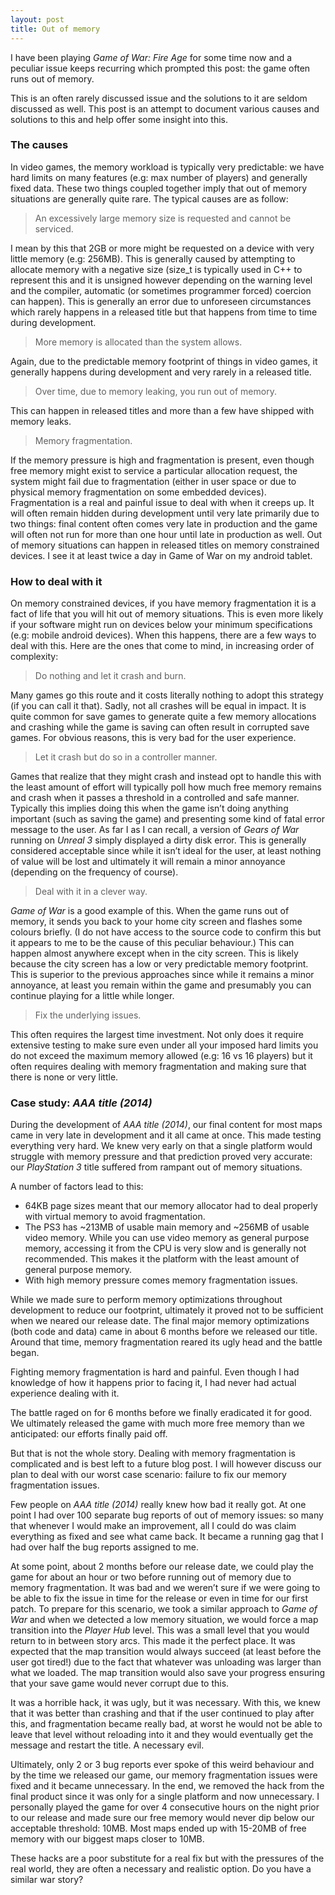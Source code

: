```yaml
---
layout: post
title: Out of memory
---
```

I have been playing *Game of War: Fire Age* for some time now and a peculiar issue keeps recurring which prompted this post: the game often runs out of memory.

This is an often rarely discussed issue and the solutions to it are seldom discussed as well. This post is an attempt to document various causes and solutions to this and help offer some insight into this.

### The causes

In video games, the memory workload is typically very predictable: we have hard limits on many features (e.g: max number of players) and generally fixed data. These two things coupled together imply that out of memory situations are generally quite rare. The typical causes are as follow:

> An excessively large memory size is requested and cannot be serviced.

I mean by this that 2GB or more might be requested on a device with very little memory (e.g: 256MB). This is generally caused by attempting to allocate memory with a negative size (size_t is typically used in C++ to represent this and it is unsigned however depending on the warning level and the compiler, automatic (or sometimes programmer forced) coercion can happen). This is generally an error due to unforeseen circumstances which rarely happens in a released title but that happens from time to time during development.

> More memory is allocated than the system allows.

Again, due to the predictable memory footprint of things in video games, it generally happens during development and very rarely in a released title.

> Over time, due to memory leaking, you run out of memory.

This can happen in released titles and more than a few have shipped with memory leaks.

> Memory fragmentation.

If the memory pressure is high and fragmentation is present, even though free memory might exist to service a particular allocation request, the system might fail due to fragmentation (either in user space or due to physical memory fragmentation on some embedded devices). Fragmentation is a real and painful issue to deal with when it creeps up. It will often remain hidden during development until very late primarily due to two things: final content often comes very late in production and the game will often not run for more than one hour until late in production as well. Out of memory situations can happen in released titles on memory constrained devices. I see it at least twice a day in Game of War on my android tablet.

### How to deal with it

On memory constrained devices, if you have memory fragmentation it is a fact of life that you will hit out of memory situations. This is even more likely if your software might run on devices below your minimum specifications (e.g: mobile android devices). When this happens, there are a few ways to deal with this. Here are the ones that come to mind, in increasing order of complexity:

> Do nothing and let it crash and burn.

Many games go this route and it costs literally nothing to adopt this strategy (if you can call it that). Sadly, not all crashes will be equal in impact. It is quite common for save games to generate quite a few memory allocations and crashing while the game is saving can often result in corrupted save games. For obvious reasons, this is very bad for the user experience.

> Let it crash but do so in a controller manner.

Games that realize that they might crash and instead opt to handle this with the least amount of effort will typically poll how much free memory remains and crash when it passes a threshold in a controlled and safe manner. Typically this implies doing this when the game isn’t doing anything important (such as saving the game) and presenting some kind of fatal error message to the user. As far I as I can recall, a version of *Gears of War* running on *Unreal 3* simply displayed a dirty disk error. This is generally considered acceptable since while it isn’t ideal for the user, at least nothing of value will be lost and ultimately it will remain a minor annoyance (depending on the frequency of course).

> Deal with it in a clever way.

*Game of War* is a good example of this. When the game runs out of memory, it sends you back to your home city screen and flashes some colours briefly. (I do not have access to the source code to confirm this but it appears to me to be the cause of this peculiar behaviour.) This can happen almost anywhere except when in the city screen. This is likely because the city screen has a low or very predictable memory footprint. This is superior to the previous approaches since while it remains a minor annoyance, at least you remain within the game and presumably you can continue playing for a little while longer.

> Fix the underlying issues.

This often requires the largest time investment. Not only does it require extensive testing to make sure even under all your imposed hard limits you do not exceed the maximum memory allowed (e.g: 16 vs 16 players) but it often requires dealing with memory fragmentation and making sure that there is none or very little.

### Case study: *AAA title (2014)*

During the development of *AAA title (2014)*, our final content for most maps came in very late in development and it all came at once. This made testing everything very hard. We knew very early on that a single platform would struggle with memory pressure and that prediction proved very accurate: our *PlayStation 3* title suffered from rampant out of memory situations.

A number of factors lead to this:

* 64KB page sizes meant that our memory allocator had to deal properly with virtual memory to avoid fragmentation.
* The PS3 has ~213MB of usable main memory and ~256MB of usable video memory. While you can use video memory as general purpose memory, accessing it from the CPU is very slow and is generally not recommended. This makes it the platform with the least amount of general purpose memory.
* With high memory pressure comes memory fragmentation issues.

While we made sure to perform memory optimizations throughout development to reduce our footprint, ultimately it proved not to be sufficient when we neared our release date. The final major memory optimizations (both code and data) came in about 6 months before we released our title. Around that time, memory fragmentation reared its ugly head and the battle began.

Fighting memory fragmentation is hard and painful. Even though I had knowledge of how it happens prior to facing it, I had never had actual experience dealing with it.

The battle raged on for 6 months before we finally eradicated it for good. We ultimately released the game with much more free memory than we anticipated: our efforts finally paid off.

But that is not the whole story. Dealing with memory fragmentation is complicated and is best left to a future blog post. I will however discuss our plan to deal with our worst case scenario: failure to fix our memory fragmentation issues.

Few people on *AAA title (2014)* really knew how bad it really got. At one point I had over 100 separate bug reports of out of memory issues: so many that whenever I would make an improvement, all I could do was claim everything as fixed and see what came back. It became a running gag that I had over half the bug reports assigned to me.

At some point, about 2 months before our release date, we could play the game for about an hour or two before running out of memory due to memory fragmentation. It was bad and we weren’t sure if we were going to be able to fix the issue in time for the release or even in time for our first patch. To prepare for this scenario, we took a similar approach to *Game of War* and when we detected a low memory situation, we would force a map transition into the *Player Hub* level. This was a small level that you would return to in between story arcs. This made it the perfect place. It was expected that the map transition would always succeed (at least before the user got tired!) due to the fact that whatever was unloading was larger than what we loaded. The map transition would also save your progress ensuring that your save game would never corrupt due to this.

It was a horrible hack, it was ugly, but it was necessary. With this, we knew that it was better than crashing and that if the user continued to play after this, and fragmentation became really bad, at worst he would not be able to leave that level without reloading into it and they would eventually get the message and restart the title. A necessary evil.

Ultimately, only 2 or 3 bug reports ever spoke of this weird behaviour and by the time we released our game, our memory fragmentation issues were fixed and it became unnecessary. In the end, we removed the hack from the final product since it was only for a single platform and now unnecessary. I personally played the game for over 4 consecutive hours on the night prior to our release and made sure our free memory would never dip below our acceptable threshold: 10MB. Most maps ended up with 15-20MB of free memory with our biggest maps closer to 10MB.

These hacks are a poor substitute for a real fix but with the pressures of the real world, they are often a necessary and realistic option. Do you have a similar war story?


